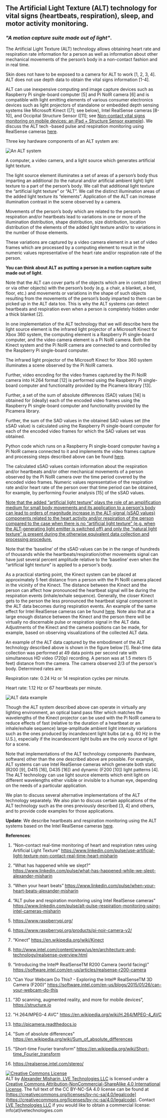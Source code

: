 ## The Artificial Light Texture (ALT) technology for vital signs (heartbeats, respiration), sleep, and motor activity monitoring.
### *"A motion capture suite made out of light"*.

The Artificial Light Texture (ALT) technology allows obtaining heart rate and respiration rate information for a person as well as information about other mechanical movements of the person’s body in a non-contact fashion and in real time.

Skin does not have to be exposed to a camera for ALT to work [1, 2, 3, 4]. ALT does not use depth data to obtain the vital signs information [1-4].

ALT can use inexpensive computing and image capture devices such as Raspberry Pi single-board computer [5] and Pi NoIR camera [6] and is compatible with light emitting elements of various consumer electronics devices such as light projectors of standalone or embedded depth sensing systems like Microsoft Kinect ([7]; see below), Intel RealSense cameras [8-10], and Occipital Structure Sensor ([11]; see [Non-contact vital signs monitoring on mobile devices: an iPad + Structure Sensor example](https://www.linkedin.com/pulse/non-contact-vital-signs-monitoring-mobile-devices-ipad-misharin/)). We discuss the ALT tech -based pulse and respiration monitoring using RealSense cameras [here](/code/RealSense/README-RealSense.md).

Three key hardware components of an ALT system are:

![An ALT system](/figures/An-ALT-system.jpg)

A computer, a video camera, and a light source which generates artificial light texture.

The light source element illuminates a set of areas of a person’s body thus imparting an additional (to the natural and/or artificial ambient light) light texture to a part of the person’s body. We call that additional light texture the “artificial light texture” or “ALT”. We call the distinct illumination areas of the added light texture its “elements”. Application of the ALT can increase illumination contrast in the scene observed by a camera. 

Movements of the person’s body which are related to the person’s respiration and/or heartbeats lead to variations in one or more of the illumination distribution, shape distribution, size distribution, location distribution of the elements of the added light texture and/or to variations in the number of those elements.  

These variations are captured by a video camera element in a set of video frames which are processed by a computing element to result in the numeric values representative of the heart rate and/or respiration rate of the person.

**You can think about ALT as putting a person in a motion capture suite made out of light**.

Note that the ALT can cover parts of the objects which are in contact (direct or via other objects) with the person’s body (e.g. a chair, a blanket, a bed, floor, etc.) and movements or variations in the shape of such objects resulting from the movements of the person’s body imparted to them can be picked up in the ALT data too. This is why the ALT systems can detect heartbeats and respiration even when a person is completely hidden under a thick blanket [2]. 

In one implementation of the ALT technology that we will describe here the light source element is the infrared light projector of a Microsoft Kinect for Xbox 360 system, the computing element is a Raspberry Pi single-board computer, and the video camera element is a Pi NoIR camera. Both the Kinect system and the Pi NoIR camera are connected to and controlled by the Raspberry Pi single-board computer.

The infrared light projector of the Microsoft Kinect for Xbox 360 system illuminates a scene observed by the Pi NoIR camera. 

Further, video encoding for the video frames captured by the Pi NoIR camera into H.264 format [12] is performed using the Raspberry Pi single-board computer and functionality provided by the Picamera library [13].

Further, a set of the sum of absolute differences (SAD) values [14] is obtained for (ideally) each of the encoded video frames using the Raspberry Pi single-board computer and functionality provided by the Picamera library.

Further, the sum of the SAD values in the obtained SAD values set (the sSAD value) is calculated using the Raspberry Pi single-board computer for each of the encoded video frames for which the SAD values set was obtained.

Python code which runs on a Raspberry Pi single-board computer having a Pi NoIR camera connected to it and implements the video frames capture and processing steps described above can be found [here](/code/simple-ALT-raw.py).

The calculated sSAD values contain information about the respiration and/or heartbeats and/or other mechanical movements of a person observed by the Pi NoIR camera over the time period covered by the encoded video frames. Numeric values representative of the respiration rate and/or heart rate of the person over that time period can be obtained, for example, by performing Fourier analysis [15] of the sSAD values.

[Note that the added “artificial light texture” plays the role of an amplification medium for small body movements and its application to a person's body can lead to orders of magnitude increase in the ALT-signal (sSAD values) components related to the heart activity and/or respiration of the person compared to the case when there is no “artificial light texture” (e.g. when the ALT-generating light emitter is switched off) and only the “natural light texture” is present during the otherwise equivalent data collection and processing procedure.](/research/amplification.md)

Note that the ‘baseline’ of the sSAD values can be in the range of hundreds of thousands while the heartbeats/respiration/other movements signal can have just several percent amplitude relative to the ‘baseline’ even when the “artificial light texture” is applied to a person's body.

As a practical starting point, the Kinect system can be placed at approximately 5 feet distance from a person with the Pi NoIR camera placed in the vicinity of the Kinect. The distance between the Kinect and the person can affect how pronounced the heartbeat signal will be during the respiration events (inhale/exhale sequence). Generally, the closer Kinect gets to the person the less pronounced the heartbeat signal component in the ALT data becomes during respiration events. An example of the same effect for Intel RealSense cameras can be found [here](/research/dependence-on-distance/RealSense/distance-RealSense.md). Note also that at a large enough distance between the Kinect and the person there will be virtually no discernable pulse or respiration signal in the ALT data. Adjustments of the Kinect and the camera positions can be made, for example, based on observing visualizations of the collected ALT data.

An example of the ALT data captured by the embodiment of the ALT technology described above is shown in the figure below [1]. Real-time data collection was performed at 49 data points per second rate with simultaneous HD video (720p) recording. A person was at 1.5 meters (5 feet) distance from the camera. The camera observed 2/3 of the person's body. Determined rates are:

Respiration rate: 0.24 Hz or 14 respiration cycles per minute.

Heart rate: 1.12 Hz or 67 heartbeats per minute.

![ALT data example](/figures/ALT-data-example.jpg)

Though the ALT system described above can operate in virtually any lighting environment, an optical band pass filter which matches the wavelengths of the Kinect projector can be used with the Pi NoIR camera to reduce effects of fast (relative to the duration of a heartbeat or an inhale/exhale sequence) large-amplitude ambient light intensity variations such as the ones produced by incandescent light bulbs (at e.g. 60 Hz in the U.S.), especially if the incandescent light bulbs are the only source of light for a scene.

Note that implementations of the ALT technology components (hardware, software) other than the one described above are possible. For example, ALT systems can use Intel RealSense cameras which generate both static (R200 [9], D415 [16], D435 [16]) and dynamic (F200 [10]) light patterns [4]. The ALT technology can use light source elements which emit light on different wavelengths either visible or invisible to a human eye, depending on the needs of a particular application.  

We plan to discuss several alternative implementations of the ALT technology separately. We also plan to discuss certain applications of the ALT technology such as the ones previously described [3, 4] and others, and to provide code examples for those applications.

**Update**: We describe heartbeats and respiration monitoring using the ALT systems based on the Intel RealSense cameras [here](/code/RealSense/README-RealSense.md).

**References**:

1. “Non-contact real-time monitoring of heart and respiration rates using Artificial Light Texture" https://www.linkedin.com/pulse/use-artificial-light-texture-non-contact-real-time-heart-misharin

2. “What has happened while we slept?" https://www.linkedin.com/pulse/what-has-happened-while-we-slept-alexander-misharin

3. “When your heart beats” https://www.linkedin.com/pulse/when-your-heart-beats-alexander-misharin

4. “ALT pulse and respiration monitoring using Intel RealSense cameras" https://www.linkedin.com/pulse/alt-pulse-respiration-monitoring-using-intel-cameras-misharin

5. https://www.raspberrypi.org/

6. https://www.raspberrypi.org/products/pi-noir-camera-v2/

7. “Kinect” https://en.wikipedia.org/wiki/Kinect

8. http://www.intel.com/content/www/us/en/architecture-and-technology/realsense-overview.html

9. “Introducing the Intel® RealSenseTM R200 Camera (world facing)” https://software.intel.com/en-us/articles/realsense-r200-camera

10. “Can Your Webcam Do This? - Exploring the Intel® RealSenseTM 3D Camera (F200)” https://software.intel.com/en-us/blogs/2015/01/26/can-your-webcam-do-this 

11. “3D scanning, augmented reality, and more for mobile devices”, https://structure.io 

12. "H.264/MPEG-4 AVC" https://en.wikipedia.org/wiki/H.264/MPEG-4_AVC

13. http://picamera.readthedocs.io

14. "Sum of absolute differences" https://en.wikipedia.org/wiki/Sum_of_absolute_differences

15. “Short-time Fourier transform” https://en.wikipedia.org/wiki/Short-time_Fourier_transform 

16. https://realsense.intel.com/stereo/ 


<a rel="license" href="http://creativecommons.org/licenses/by-nc-sa/4.0/"><img alt="Creative Commons License" style="border-width:0" src="https://i.creativecommons.org/l/by-nc-sa/4.0/88x31.png" /></a><br /><span xmlns:dct="http://purl.org/dc/terms/" property="dct:title">ALT</span> by <a xmlns:cc="http://creativecommons.org/ns#" href="https://www.linkedin.com/in/alexmisharin" property="cc:attributionName" rel="cc:attributionURL">Alexander Misharin, LVE Technologies LLC</a> is licensed under a <a rel="license" href="http://creativecommons.org/licenses/by-nc-sa/4.0/">Creative Commons Attribution-NonCommercial-ShareAlike 4.0 International License</a>. The full text of the CC BY-NC-SA 4.0 license can be found at [https://creativecommons.org/licenses/by-nc-sa/4.0/legalcode](https://creativecommons.org/licenses/by-nc-sa/4.0/legalcode). Contact [LVE Technologies LLC](https://lvetechnologies.com/) if you would like to obtain a commercial license: info(at)lvetechnologies.com 


